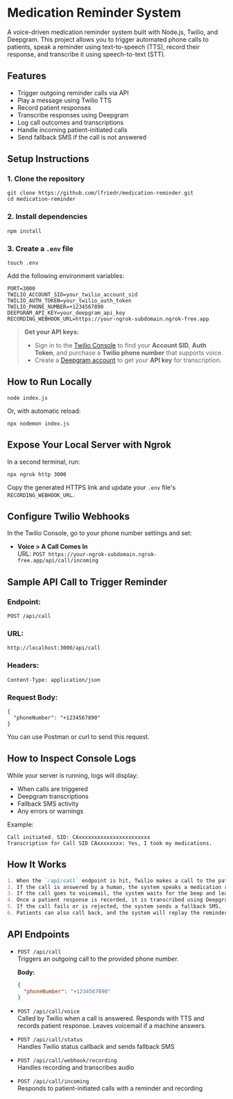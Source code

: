 # Medication Reminder System

A voice-driven medication reminder system built with Node.js, Twilio, and Deepgram. This project allows you to trigger automated phone calls to patients, speak a reminder using text-to-speech (TTS), record their response, and transcribe it using speech-to-text (STT).


## Features

- Trigger outgoing reminder calls via API
- Play a message using Twilio TTS
- Record patient responses
- Transcribe responses using Deepgram
- Log call outcomes and transcriptions
- Handle incoming patient-initiated calls
- Send fallback SMS if the call is not answered


## Setup Instructions

### 1. Clone the repository

```
git clone https://github.com/lfriedr/medication-reminder.git
cd medication-reminder
```

### 2. Install dependencies

```
npm install
```

### 3. Create a `.env` file

```
touch .env
```

Add the following environment variables:

```
PORT=3000
TWILIO_ACCOUNT_SID=your_twilio_account_sid
TWILIO_AUTH_TOKEN=your_twilio_auth_token
TWILIO_PHONE_NUMBER=+1234567890
DEEPGRAM_API_KEY=your_deepgram_api_key
RECORDING_WEBHOOK_URL=https://your-ngrok-subdomain.ngrok-free.app
```

> **Get your API keys:**
>
> - Sign in to the [Twilio Console](https://www.twilio.com/console) to find your **Account SID**, **Auth Token**, and purchase a **Twilio phone number** that supports voice.
> - Create a [Deepgram account](https://console.deepgram.com/signup) to get your **API key** for transcription.


## How to Run Locally

```
node index.js
```

Or, with automatic reload:

```
npx nodemon index.js
```


## Expose Your Local Server with Ngrok

In a second terminal, run:

```
npx ngrok http 3000
```

Copy the generated HTTPS link and update your `.env` file's `RECORDING_WEBHOOK_URL`.


## Configure Twilio Webhooks

In the Twilio Console, go to your phone number settings and set:

- **Voice > A Call Comes In**  
  URL: `POST https://your-ngrok-subdomain.ngrok-free.app/api/call/incoming`


## Sample API Call to Trigger Reminder

### Endpoint:
`POST /api/call`

### URL:
`http://localhost:3000/api/call`

### Headers:
`Content-Type: application/json`

### Request Body:
```
{
  "phoneNumber": "+1234567890"
}
```

You can use Postman or curl to send this request.


## How to Inspect Console Logs

While your server is running, logs will display:

- When calls are triggered
- Deepgram transcriptions
- Fallback SMS activity
- Any errors or warnings

Example:
```
Call initiated. SID: CAxxxxxxxxxxxxxxxxxxxxxxx
Transcription for Call SID CAxxxxxxxx: Yes, I took my medications.
```


## How It Works
```md
1. When the `/api/call` endpoint is hit, Twilio makes a call to the patient's phone.
2. If the call is answered by a human, the system speaks a medication reminder using Twilio TTS and records the response.
3. If the call goes to voicemail, the system waits for the beep and leaves a short voicemail message.
4. Once a patient response is recorded, it is transcribed using Deepgram STT.
5. If the call fails or is rejected, the system sends a fallback SMS.
6. Patients can also call back, and the system will replay the reminder and re-record their response.
```


## API Endpoints
- `POST /api/call`  
  Triggers an outgoing call to the provided phone number.
  
  **Body:**
  ```json
  {
    "phoneNumber": "+1234567890"
  }
  ```

- `POST /api/call/voice`  
  Called by Twilio when a call is answered. Responds with TTS and records patient response. Leaves voicemail if a machine answers.

- `POST /api/call/status`  
  Handles Twilio status callback and sends fallback SMS

- `POST /api/call/webhook/recording`  
  Handles recording and transcribes audio

- `POST /api/call/incoming`  
  Responds to patient-initiated calls with a reminder and recording
  
